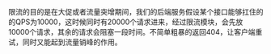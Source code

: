 限流的目的是在大促或者流量突增期间，我们的后端服务假设某个接口能够扛住的的QPS为10000，这时候同时有20000个请求进来，经过限流模块，会先放10000个请求，其余的请求会阻塞一段时间。不简单粗暴的返回404，让客户端重试，同时又能起到流量销峰的作用。